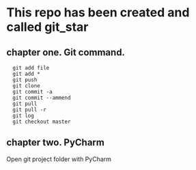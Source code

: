 This repo has been created and called git_star
==============================================
chapter one. Git command.
------------------------
```
  git add file 
  git add *
  git push
  git clone 
  git commit -a
  git commit --ammend
  git pull 
  git pull -r
  git log 
  git checkout master
```

chapter two. PyCharm
-------------------
Open git project folder with PyCharm